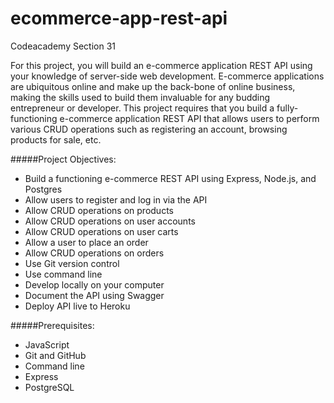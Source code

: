 # ecommerce-app-rest-api
Codeacademy Section 31

For this project, you will build an e-commerce application REST API using your knowledge of server-side web development. E-commerce applications are ubiquitous online and make up the back-bone of online business, making the skills used to build them invaluable for any budding entrepreneur or developer. This project requires that you build a fully-functioning e-commerce application REST API that allows users to perform various CRUD operations such as registering an account, browsing products for sale, etc.

#####Project Objectives:
 - Build a functioning e-commerce REST API using Express, Node.js, and Postgres
 - Allow users to register and log in via the API
 - Allow CRUD operations on products
 - Allow CRUD operations on user accounts
 - Allow CRUD operations on user carts
 - Allow a user to place an order
 - Allow CRUD operations on orders
 - Use Git version control
 - Use command line
 - Develop locally on your computer
 - Document the API using Swagger
 - Deploy API live to Heroku
 
#####Prerequisites:
 - JavaScript
 - Git and GitHub
 - Command line
 - Express
 - PostgreSQL
